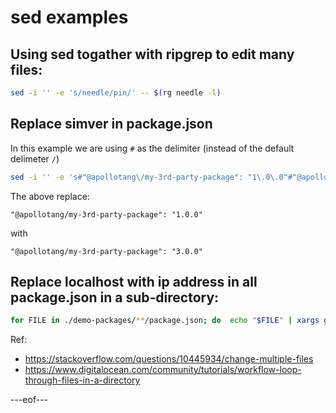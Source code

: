# sed examples



## Using sed togather with ripgrep to edit many files:

```bash
sed -i '' -e 's/needle/pin/' -- $(rg needle -l)
```


## Replace simver in package.json

In this example we are using `#` as the delimiter (instead of the  default delimeter `/`)

```bash
sed -i '' -e 's#"@apollotang\/my-3rd-party-package": "1\.0\.0"#"@apollotang\/my-3rd-party-package": "3.0.0"#g'
```

The above replace:

```
"@apollotang/my-3rd-party-package": "1.0.0"
```
with
```
"@apollotang/my-3rd-party-package": "3.0.0"
```

## Replace localhost with ip address in all package.json in a sub-directory:

```bash
for FILE in ./demo-packages/**/package.json; do  echo "$FILE" | xargs gsed -i 's/localhost/127.0.0.1/' ; done
```

Ref:
- https://stackoverflow.com/questions/10445934/change-multiple-files
- https://www.digitalocean.com/community/tutorials/workflow-loop-through-files-in-a-directory



---eof---
